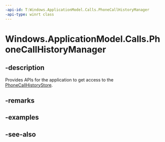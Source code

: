 ----api-id: T:Windows.ApplicationModel.Calls.PhoneCallHistoryManager
-api-type: winrt class
---<!-- Class syntax.public class PhoneCallHistoryManager --># Windows.ApplicationModel.Calls.PhoneCallHistoryManager## -descriptionProvides APIs for the application to get access to the [PhoneCallHistoryStore](phonecallhistorystore.md).## -remarks## -examples## -see-also
